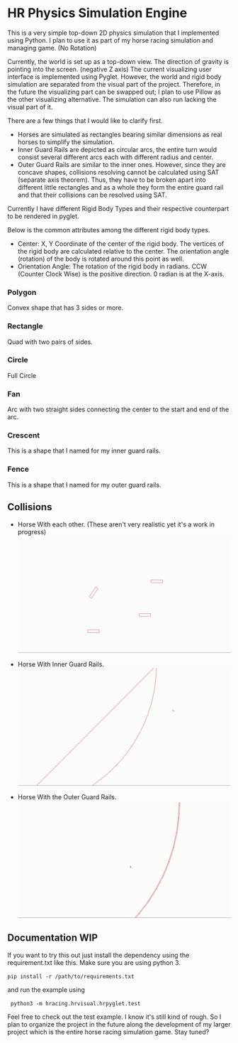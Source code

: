 # HR Physics Simulation Engine

This is a very simple top-down 2D physics simulation that I implemented using Python. I plan to use it as part of my horse racing simulation and managing game. (No Rotation)


Currently, the world is set up as a top-down view.
The direction of gravity is pointing into the screen. (negative Z axis)
The current visualizing user interface is implemented using Pyglet.
However, the world and rigid body simulation are separated from the visual part of the project.
Therefore, in the future the visualizing part can be swapped out; I plan to use Pillow as the other visualizing alternative.
The simulation can also run lacking the visual part of it. 

There are a few things that I would like to clarify first.
- Horses are simulated as rectangles bearing similar dimensions as real horses to simplify the simulation.
- Inner Guard Rails are depicted as circular arcs, the entire turn would consist several different arcs each with different radius and center.
- Outer Guard Rails are similar to the inner ones. However, since they are concave shapes, collisions resolving cannot be calculated using SAT (separate axis theorem). Thus, they have to be broken apart into different little rectangles and as a whole they form the entire guard rail and that their collisions can be resolved using SAT.

Currently I have different Rigid Body Types and their respective counterpart to be rendered in pyglet. 

Below is the common attributes among the different rigid body types.
- Center: X, Y Coordinate of the center of the rigid body. The vertices of the rigid body are calculated relative to the center. The orientation angle (rotation) of the body is rotated around this point as well. 
- Orientation Angle: The rotation of the rigid body in radians. CCW (Counter Clock Wise) is the positive direction. 0 radian is at the X-axis.

### Polygon
Convex shape that has 3 sides or more.
### Rectangle
Quad with two pairs of sides.
### Circle
Full Circle
### Fan 
Arc with two straight sides connecting the center to the start and end of the arc.
### Crescent
This is a shape that I named for my inner guard rails. 
### Fence
This is a shape that I named for my outer guard rails.

## Collisions
- Horse With each other. (These aren't very realistic yet it's a work in progress)
![Alt Text](./media/between_rects.gif)

- Horse With Inner Guard Rails.
![Alt Text](./media/inner_curve.gif)

- Horse With the Outer Guard Rails.
![Alt Text](./media//outer_curve.gif)


## Documentation WIP
If you want to try this out just install the dependency using the requirement.txt like this. Make sure you are using python 3.
```
pip install -r /path/to/requirements.txt
```
and run the example using 
```
 python3 -m hracing.hrvisual.hrpyglet.test      
```

Feel free to check out the test example. I know it's still kind of rough. So I plan to organize the project in the future along the development of my larger project which is the entire horse racing simulation game. Stay tuned?
